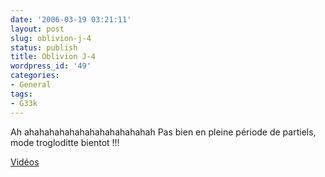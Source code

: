 ```yaml
---
date: '2006-03-19 03:21:11'
layout: post
slug: oblivion-j-4
status: publish
title: Oblivion J-4
wordpress_id: '49'
categories:
- General
tags:
- G33k
---
```


Ah ahahahahahahahahahahahahah Pas bien en pleine période de partiels, mode trogloditte bientot !!!

[Vidéos](http://www.jeuxvideo.tv/video-15-teaser-five-days-video-19310.html)
